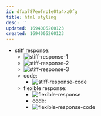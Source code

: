 ```yaml
---
id: dfxa787eofrp1e0ta4xz0fg
title: html styling
desc: ''
updated: 1694005260123
created: 1694005260123
---
```


- stiff response:
  - ![stiff-response-1]()
  - ![stiff-response-2]()
  - ![stiff-response-3]()
  - code:
    - ![stiff-response-code]()
  - flexible response:
    - ![flexible-response]()
    - code:
    - ![flexible-response-code]()